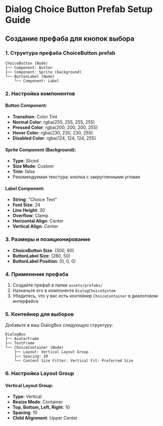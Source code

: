 # Dialog Choice Button Prefab Setup Guide

## Создание префаба для кнопок выбора

### 1. Структура префаба ChoiceButton.prefab

```
ChoiceButton (Node)
├── Component: Button
├── Component: Sprite (background)
└── ButtonLabel (Node)
    └── Component: Label
```

### 2. Настройка компонентов

#### Button Component:
- **Transition**: Color Tint
- **Normal Color**: rgba(255, 255, 255, 255)
- **Pressed Color**: rgba(200, 200, 200, 255)
- **Hover Color**: rgba(230, 230, 230, 255)
- **Disabled Color**: rgba(124, 124, 124, 255)

#### Sprite Component (Background):
- **Type**: Sliced
- **Size Mode**: Custom
- **Trim**: false
- Рекомендуемая текстура: кнопка с закругленными углами

#### Label Component:
- **String**: "Choice Text"
- **Font Size**: 24
- **Line Height**: 30
- **Overflow**: Clamp
- **Horizontal Align**: Center
- **Vertical Align**: Center

### 3. Размеры и позиционирование

- **ChoiceButton Size**: (300, 60)
- **ButtonLabel Size**: (280, 50)
- **ButtonLabel Position**: (0, 0, 0)

### 4. Применение префаба

1. Создайте префаб в папке `assets/prefabs/`
2. Назначьте его в компоненте `DialogChoiceSystem`
3. Убедитесь, что у вас есть контейнер `ChoiceContainer` в диалоговом интерфейсе

### 5. Контейнер для выборов

Добавьте в ваш DialogBox следующую структуру:

```
DialogBox
├── AvatarFrame
├── TextFrame
└── ChoiceContainer (Node)
    ├── Layout: Vertical Layout Group
    ├── Spacing: 10
    └── Content Size Fitter: Vertical Fit: Preferred Size
```

### 6. Настройка Layout Group

#### Vertical Layout Group:
- **Type**: Vertical
- **Resize Mode**: Container
- **Top, Bottom, Left, Right**: 10
- **Spacing**: 10
- **Child Alignment**: Upper Center
